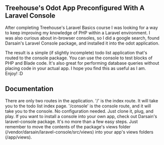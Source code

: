 ## Treehouse's Odot App Preconfigured With A Laravel Console

After completing Treehouse's Laravel Basics course I was looking for a way to keep improving my knowledge of PHP within a Laravel environment. I was also curious about in-browser consoles, so I did a google search, found Darsain's Laravel Console package, and installed it into the odot application.

The result is a simple (if slightly incomplete) todo list application that's routed to the console package. You can use the console to test blocks of PHP and Blade code. It's also great for performing database queries without placing code in your actual app. I hope you find this as useful as I am. Enjoy! :D

## Documentation

There are only two routes in the application. '/' is the index route. It will take you to the todo list index page. '/console' is the console route, and it will take you to the console. No configuration needed. Just clone it, plug, and play. If you want to install a console into your own app, check out Darsain's laravel-console package. It's no more than a few easy steps. Just remember to move the contents of the package's views folder (/vendor/darsain/laravel-console/src/views) into your app's views folders (/app/views).
